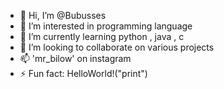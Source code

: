 - 👋 Hi, I’m @Bubusses
- 👀 I’m interested in programming language
- 🌱 I’m currently learning python , java , c
- 💞️ I’m looking to collaborate on various projects
- 📫 'mr_bilow' on instagram
- ⚡ Fun fact: HelloWorld!("print")

<!---
Bubusses/Bubusses is a ✨ special ✨ repository because its `README.md` (this file) appears on your GitHub profile.
You can click the Preview link to take a look at your changes.
--->
